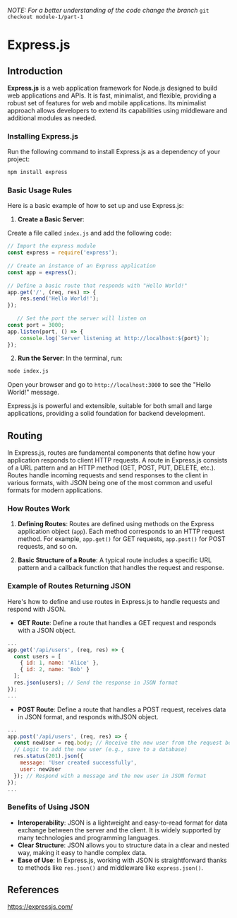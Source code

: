 _NOTE: For a better understanding of the code change the branch_ `git checkout module-1/part-1`

# Express.js

## Introduction

**Express.js** is a web application framework for Node.js designed to build web applications and APIs. It is fast, minimalist, and flexible, providing a robust set of features for web and mobile applications. Its minimalist approach allows developers to extend its capabilities using middleware and additional modules as needed.

### Installing Express.js

   Run the following command to install Express.js as a dependency of your project:
   ```bash
   npm install express
   ```

### Basic Usage Rules

Here is a basic example of how to set up and use Express.js:

1. **Create a Basic Server**:

Create a file called `index.js` and add the following code:

```javascript
// Import the express module
const express = require('express');
   
// Create an instance of an Express application
const app = express();
   
// Define a basic route that responds with "Hello World!"
app.get('/', (req, res) => {
    res.send('Hello World!');
});
   
   // Set the port the server will listen on
const port = 3000;
app.listen(port, () => {
    console.log(`Server listening at http://localhost:${port}`);
});
```

2. **Run the Server**:
In the terminal, run:
```bash
node index.js
```
Open your browser and go to `http://localhost:3000` to see the "Hello World!" message.

Express.js is powerful and extensible, suitable for both small and large applications, providing a solid foundation for backend development.

## Routing

In Express.js, routes are fundamental components that define how your application responds to client HTTP requests. A route in Express.js consists of a URL pattern and an HTTP method (GET, POST, PUT, DELETE, etc.). Routes handle incoming requests and send responses to the client in various formats, with JSON being one of the most common and useful formats for modern applications.

### How Routes Work

1. **Defining Routes**:
   Routes are defined using methods on the Express application object (`app`). Each method corresponds to an HTTP request method. For example, `app.get()` for GET requests, `app.post()` for POST requests, and so on.

2. **Basic Structure of a Route**:
   A typical route includes a specific URL pattern and a callback function that handles the request and response.

### Example of Routes Returning JSON

Here's how to define and use routes in Express.js to handle requests and respond with JSON.

- **GET Route**:
Define a route that handles a GET request and responds with a JSON object.

```javascript
...
app.get('/api/users', (req, res) => {
  const users = [
    { id: 1, name: 'Alice' },
    { id: 2, name: 'Bob' }
  ];
  res.json(users); // Send the response in JSON format
});
...
```

- **POST Route**:
Define a route that handles a POST request, receives data in JSON format, and responds withJSON object.

```javascript
...
app.post('/api/users', (req, res) => {
  const newUser = req.body; // Receive the new user from the request body
  // Logic to add the new user (e.g., save to a database)
  res.status(201).json({
    message: 'User created successfully',
    user: newUser
  }); // Respond with a message and the new user in JSON format
});
...
```

### Benefits of Using JSON

- **Interoperability**: JSON is a lightweight and easy-to-read format for data exchange between the server and the client. It is widely supported by many technologies and programming languages.
- **Clear Structure**: JSON allows you to structure data in a clear and nested way, making it easy to handle complex data.
- **Ease of Use**: In Express.js, working with JSON is straightforward thanks to methods like `res.json()` and middleware like `express.json()`.

## References
https://expressjs.com/